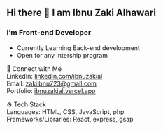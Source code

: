 ## Hi there 👋 I am Ibnu Zaki Alhawari

### I’m Front-end Developer
- Currently Learning Back-end development
- Open for any Intership program

🌟 Connect with Me <br>
LinkedIn:  [linkedin.com/ibnuzakial](https://www.linkedin.com/in/ibnuzakial/)<br>
Email:  [zakiibnu723@gmail.com](mailto:zakiibnu723@gmail.com?)<br>
Portfolio:  [ibnuzakial.vercel.app](https://ibnuzakial.vercel.app/)<br>

⚙️ Tech Stack <br>
Languages: HTML, CSS, JavaScript, php <br>
Frameworks/Libraries: React, express, gsap <br>
